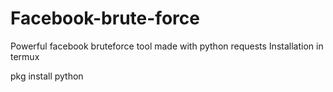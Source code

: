 # Facebook-brute-force
Powerful facebook bruteforce tool made with python requests
Installation in termux

pkg install python
